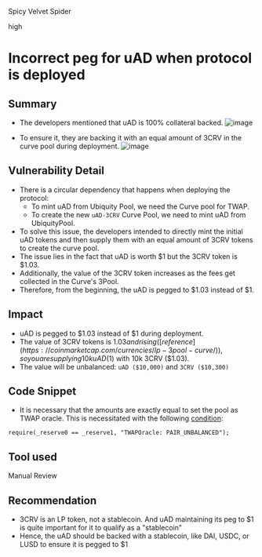 Spicy Velvet Spider

high

# Incorrect peg for uAD when protocol is deployed

## Summary
- The developers mentioned that uAD is 100% collateral backed.
![image](https://github.com/sherlock-audit/2023-12-ubiquity-GatewayGuardians/assets/91771249/773f4e8c-a52b-43b4-b35c-8059bf0fb5ff)
 
- To ensure it, they are backing it with an equal amount of 3CRV in the curve pool during deployment.
![image](https://github.com/sherlock-audit/2023-12-ubiquity-GatewayGuardians/assets/91771249/dc3a709a-237b-472e-8fea-5ae541efdc58)


## Vulnerability Detail
- There is a circular dependency that happens when deploying the protocol:
    - To mint uAD from Ubiquity Pool, we need the Curve pool for TWAP.
    - To create the new `uAD-3CRV` Curve Pool, we need to mint uAD from UbiquityPool.
- To solve this issue, the developers intended to directly mint the initial uAD tokens and then supply them with an equal amount of 3CRV tokens to create the curve pool.
- The issue lies in the fact that uAD is worth $1 but the 3CRV token is $1.03.
- Additionally, the value of the 3CRV token increases as the fees get collected in the Curve's 3Pool.
- Therefore, from the beginning, the uAD is pegged to $1.03 instead of $1.

## Impact
- uAD is pegged to $1.03 instead of $1 during deployment.
- The value of 3CRV tokens is $1.03 and rising ([reference](https://coinmarketcap.com/currencies/lp-3pool-curve/)), so you are supplying 10k uAD ($1) with 10k 3CRV ($1.03). 
- The value will be unbalanced: `uAD ($10,000)` and `3CRV ($10,300)`
## Code Snippet
- It is necessary that the amounts are exactly equal to set the pool as TWAP oracle. This is necessitated with the following [condition](https://github.com/sherlock-audit/2023-12-ubiquity/blob/main/ubiquity-dollar/packages/contracts/src/dollar/libraries/LibTWAPOracle.sol#L51):
```solidity
require(_reserve0 == _reserve1, "TWAPOracle: PAIR_UNBALANCED");
```
## Tool used

Manual Review

## Recommendation
- 3CRV is an LP token, not a stablecoin. And uAD maintaining its peg to $1 is quite important for it to qualify as a "stablecoin"
- Hence, the uAD should be backed with a stablecoin, like DAI, USDC, or LUSD to ensure it is pegged to $1